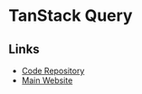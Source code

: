 # TanStack Query

## Links

- [Code Repository](https://github.com/TanStack/query)
- [Main Website](https://tanstack.com/query)
